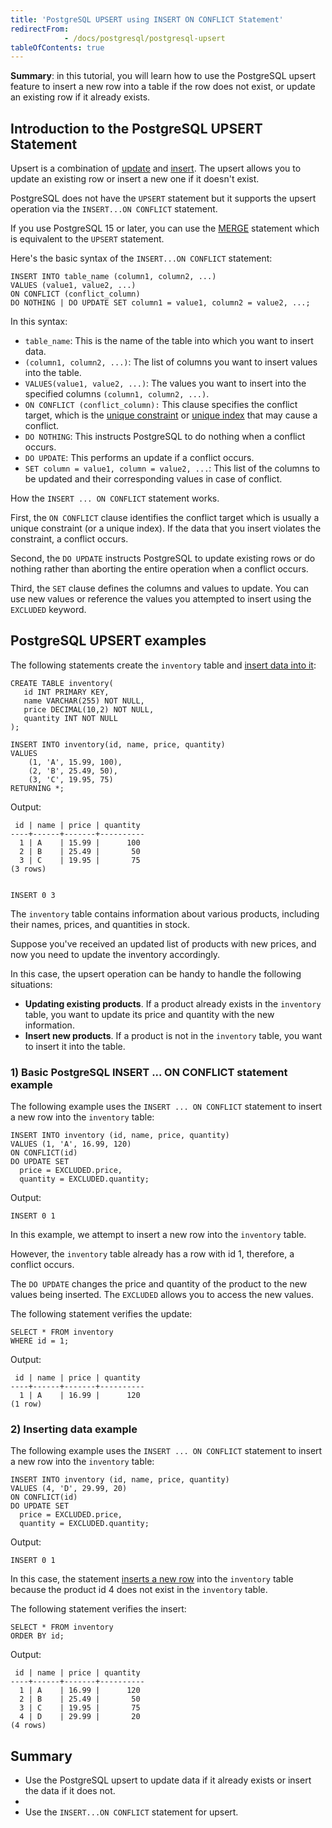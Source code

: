 ```yaml
---
title: 'PostgreSQL UPSERT using INSERT ON CONFLICT Statement'
redirectFrom: 
            - /docs/postgresql/postgresql-upsert
tableOfContents: true
---
```


**Summary**: in this tutorial, you will learn how to use the PostgreSQL upsert feature to insert a new row into a table if the row does not exist, or update an existing row if it already exists.



## Introduction to the PostgreSQL UPSERT Statement



Upsert is a combination of [update](/docs/postgresql/postgresql-update/) and [insert](https://www.postgresqltutorial.com/postgresql-tutorial/postgresql-insert). The upsert allows you to update an existing row or insert a new one if it doesn't exist.



PostgreSQL does not have the `UPSERT` statement but it supports the upsert operation via the `INSERT...ON CONFLICT` statement.



If you use PostgreSQL 15 or later, you can use the [MERGE](/docs/postgresql/postgresql-merge) statement which is equivalent to the `UPSERT` statement.



Here's the basic syntax of the `INSERT...ON CONFLICT` statement:



```
INSERT INTO table_name (column1, column2, ...)
VALUES (value1, value2, ...)
ON CONFLICT (conflict_column)
DO NOTHING | DO UPDATE SET column1 = value1, column2 = value2, ...;
```



In this syntax:



- `table_name`: This is the name of the table into which you want to insert data.
- `(column1, column2, ...)`: The list of columns you want to insert values into the table.
- `VALUES(value1, value2, ...)`: The values you want to insert into the specified columns `(column1, column2, ...)`.
- `ON CONFLICT (conflict_column):` This clause specifies the conflict target, which is the [unique constraint](/docs/postgresql/postgresql-unique-constraint/) or [unique index](https://www.postgresqltutorial.com/postgresql-indexes/postgresql-unique-index) that may cause a conflict.
- `DO NOTHING`: This instructs PostgreSQL to do nothing when a conflict occurs.
- `DO UPDATE`: This performs an update if a conflict occurs.
- `SET column = value1, column = value2, ...`: This list of the columns to be updated and their corresponding values in case of conflict.


How the `INSERT ... ON CONFLICT` statement works.



First, the `ON CONFLICT` clause identifies the conflict target which is usually a unique constraint (or a unique index). If the data that you insert violates the constraint, a conflict occurs.



Second, the `DO UPDATE` instructs PostgreSQL to update existing rows or do nothing rather than aborting the entire operation when a conflict occurs.



Third, the `SET` clause defines the columns and values to update. You can use new values or reference the values you attempted to insert using the `EXCLUDED` keyword.



## PostgreSQL UPSERT examples



The following statements create the `inventory` table and [insert data into it](/docs/postgresql/postgresql-insert):



```
CREATE TABLE inventory(
   id INT PRIMARY KEY,
   name VARCHAR(255) NOT NULL,
   price DECIMAL(10,2) NOT NULL,
   quantity INT NOT NULL
);

INSERT INTO inventory(id, name, price, quantity)
VALUES
	(1, 'A', 15.99, 100),
	(2, 'B', 25.49, 50),
	(3, 'C', 19.95, 75)
RETURNING *;
```



Output:



```
 id | name | price | quantity
----+------+-------+----------
  1 | A    | 15.99 |      100
  2 | B    | 25.49 |       50
  3 | C    | 19.95 |       75
(3 rows)


INSERT 0 3
```



The `inventory` table contains information about various products, including their names, prices, and quantities in stock.



Suppose you've received an updated list of products with new prices, and now you need to update the inventory accordingly.



In this case, the upsert operation can be handy to handle the following situations:



- **Updating existing products**. If a product already exists in the `inventory` table, you want to update its price and quantity with the new information.
- **Insert new products**. If a product is not in the `inventory` table, you want to insert it into the table.


### 1) Basic PostgreSQL INSERT ... ON CONFLICT statement example



The following example uses the `INSERT ... ON CONFLICT` statement to insert a new row into the `inventory` table:




```
INSERT INTO inventory (id, name, price, quantity)
VALUES (1, 'A', 16.99, 120)
ON CONFLICT(id)
DO UPDATE SET
  price = EXCLUDED.price,
  quantity = EXCLUDED.quantity;
```





Output:





```
INSERT 0 1
```





In this example, we attempt to insert a new row into the `inventory` table.





However, the `inventory` table already has a row with id 1, therefore, a conflict occurs.





The `DO UPDATE` changes the price and quantity of the product to the new values being inserted. The `EXCLUDED` allows you to access the new values.





The following statement verifies the update:





```
SELECT * FROM inventory
WHERE id = 1;
```





Output:





```
 id | name | price | quantity
----+------+-------+----------
  1 | A    | 16.99 |      120
(1 row)
```





### 2) Inserting data example





The following example uses the `INSERT ... ON CONFLICT` statement to insert a new row into the `inventory` table:





```
INSERT INTO inventory (id, name, price, quantity)
VALUES (4, 'D', 29.99, 20)
ON CONFLICT(id)
DO UPDATE SET
  price = EXCLUDED.price,
  quantity = EXCLUDED.quantity;
```





Output:





```
INSERT 0 1
```





In this case, the statement [inserts a new row](https://www.postgresqltutorial.com/postgresql-python/insert/) into the `inventory` table because the product id 4 does not exist in the `inventory` table.





The following statement verifies the insert:





```
SELECT * FROM inventory
ORDER BY id;
```





Output:





```
 id | name | price | quantity
----+------+-------+----------
  1 | A    | 16.99 |      120
  2 | B    | 25.49 |       50
  3 | C    | 19.95 |       75
  4 | D    | 29.99 |       20
(4 rows)
```





## Summary





- Use the PostgreSQL upsert to update data if it already exists or insert the data if it does not.
-
- Use the `INSERT...ON CONFLICT` statement for upsert.


